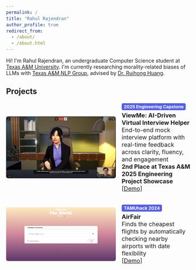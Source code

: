 ```yaml
---
permalink: /
title: "Rahul Rajendran"
author_profile: true
redirect_from: 
  - /about/
  - /about.html
---
```


Hi! I'm Rahul Rajendran, an undergraduate Computer Science student at [Texas A&M University](https://www.tamu.edu/). I'm currently researching morality-related biases of LLMs with [Texas A&M NLP Group](https://nlp.cs.tamu.edu/), advised by [Dr. Ruihong Huang](https://people.engr.tamu.edu/huangrh/index.html).

##

## Projects

<div class="about-projects">
  <div style="display: flex; gap: 16px; align-items: center; margin-bottom: 32px;">
    <img src="/images/viewme-preview.png" alt="ViewMe"
        style="width: 300px; object-fit: cover; border-radius: 5px;">
    <div style="font-size: 16px;">
      <div style="background-color: #535fe9ff; color: white; font-size: 12px; font-weight: bold; 
                  padding: 2px 6px; border-radius: 4px; display: inline-block; margin-bottom: 4px;">
        2025 Engineering Capstone
      </div><br>
      <span class="papertitle" style="font-size: 16px;"><strong>ViewMe: AI-Driven Virtual Interview Helper</strong></span><br>
      End-to-end mock interview platform with real-time feedback across clarity, fluency, and engagement<br>
      <strong>2nd Place at Texas A&M 2025 Engineering Project Showcase</strong><br>
      <a href="https://drive.google.com/file/d/16ZIPFB8bfGEukrtCU7wZxwsavvSk63pA/view?usp=drive_link">[Demo]</a>
    </div>
  </div>

  <div style="display: flex; gap: 16px; align-items: center; margin-bottom: 32px;">
    <img src="/images/air-fair-preview.png" alt="AirFair"
        style="width: 300px; object-fit: cover; border-radius: 5px;">
    <div style="font-size: 16px;">
      <div style="background-color: #535fe9ff; color: white; font-size: 12px; font-weight: bold; 
                  padding: 2px 6px; border-radius: 4px; display: inline-block; margin-bottom: 4px;">
        TAMUhack 2024
      </div><br>
      <span class="papertitle" style="font-size: 16px;"><strong>AirFair</strong></span><br>
      Finds the cheapest flights by automatically checking nearby airports with date flexibility<br>
      <a href="https://drive.google.com/file/d/1bjV-H9LFG9spezclP1TrJpZpULEZm0Bj/view">[Demo]</a>
    </div>
  </div>
</div>